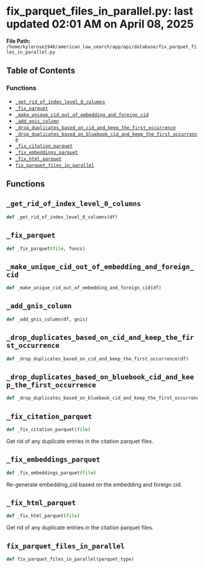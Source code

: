 # fix_parquet_files_in_parallel.py: last updated 02:01 AM on April 08, 2025

**File Path:** `/home/kylerose1946/american_law_search/app/api/database/fix_parquet_files_in_parallel.py`

## Table of Contents

### Functions

- [`_get_rid_of_index_level_0_columns`](#_get_rid_of_index_level_0_columns)
- [`_fix_parquet`](#_fix_parquet)
- [`_make_unique_cid_out_of_embedding_and_foreign_cid`](#_make_unique_cid_out_of_embedding_and_foreign_cid)
- [`_add_gnis_column`](#_add_gnis_column)
- [`_drop_duplicates_based_on_cid_and_keep_the_first_occurrence`](#_drop_duplicates_based_on_cid_and_keep_the_first_occurrence)
- [`_drop_duplicates_based_on_bluebook_cid_and_keep_the_first_occurrence`](#_drop_duplicates_based_on_bluebook_cid_and_keep_the_first_occurrence)
- [`_fix_citation_parquet`](#_fix_citation_parquet)
- [`_fix_embeddings_parquet`](#_fix_embeddings_parquet)
- [`_fix_html_parquet`](#_fix_html_parquet)
- [`fix_parquet_files_in_parallel`](#fix_parquet_files_in_parallel)

## Functions

## `_get_rid_of_index_level_0_columns`

```python
def _get_rid_of_index_level_0_columns(df)
```

## `_fix_parquet`

```python
def _fix_parquet(file, funcs)
```

## `_make_unique_cid_out_of_embedding_and_foreign_cid`

```python
def _make_unique_cid_out_of_embedding_and_foreign_cid(df)
```

## `_add_gnis_column`

```python
def _add_gnis_column(df, gnis)
```

## `_drop_duplicates_based_on_cid_and_keep_the_first_occurrence`

```python
def _drop_duplicates_based_on_cid_and_keep_the_first_occurrence(df)
```

## `_drop_duplicates_based_on_bluebook_cid_and_keep_the_first_occurrence`

```python
def _drop_duplicates_based_on_bluebook_cid_and_keep_the_first_occurrence(df)
```

## `_fix_citation_parquet`

```python
def _fix_citation_parquet(file)
```

Get rid of any duplicate entries in the citation parquet files.

## `_fix_embeddings_parquet`

```python
def _fix_embeddings_parquet(file)
```

Re-generate embedding_cid based on the embedding and foreign cid.

## `_fix_html_parquet`

```python
def _fix_html_parquet(file)
```

Get rid of any duplicate entries in the citation parquet files.

## `fix_parquet_files_in_parallel`

```python
def fix_parquet_files_in_parallel(parquet_type)
```

